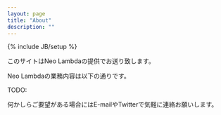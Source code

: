 ```yaml
---
layout: page
title: "About"
description: ""
---
```

{% include JB/setup %}

このサイトはNeo Lambdaの提供でお送り致します。

Neo Lambdaの業務内容は以下の通りです。

TODO:

何かしらご要望がある場合にはE-mailやTwitterで気軽に連絡お願いします。